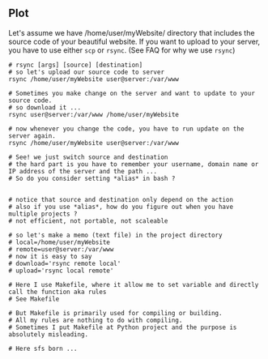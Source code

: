 
## Plot
Let's assume we have /home/user/myWebsite/ directory that includes the source code of your beautiful website. If you want to upload to your server, you have to use either `scp` or `rsync`. (See FAQ for why we use `rsync`)

```
# rsync [args] [source] [destination]
# so let's upload our source code to server
rsync /home/user/myWebsite user@server:/var/www

# Sometimes you make change on the server and want to update to your source code.
# so download it ...
rsync user@server:/var/www /home/user/myWebsite

# now whenever you change the code, you have to run update on the server again.
rsync /home/user/myWebsite user@server:/var/www

# See! we just switch source and destination
# the hard part is you have to remember your username, domain name or IP address of the server and the path ...
# So do you consider setting *alias* in bash ?


# notice that source and destination only depend on the action
# also if you use *alias*, how do you figure out when you have multiple projects ?
# not efficient, not portable, not scaleable

# so let's make a memo (text file) in the project directory
# local=/home/user/myWebsite
# remote=user@server:/var/www
# now it is easy to say
# download='rsync remote local'
# upload='rsync local remote'

# Here I use Makefile, where it allow me to set variable and directly call the function aka rules
# See Makefile

# But Makefile is primarily used for compiling or building.
# All my rules are nothing to do with compiling.
# Sometimes I put Makefile at Python project and the purpose is absolutely misleading.

# Here sfs born ...

```
